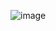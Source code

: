 ![image](https://user-images.githubusercontent.com/82545117/190685860-56be9724-3f90-4d65-ac80-da738a3a1323.png)
